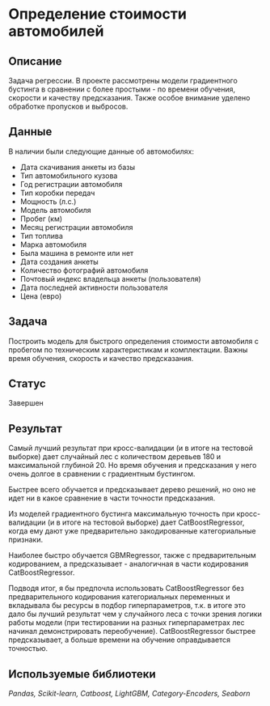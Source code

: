 # Определение стоимости автомобилей

## Описание
Задача регрессии. В проекте рассмотрены модели градиентного бустинга в сравнении с более простыми - по времени обучения, скорости и качеству предсказания. Также особое внимание уделено обработке пропусков и выбросов.

## Данные
В наличии были следующие данные об автомобилях:
* Дата скачивания анкеты из базы
* Тип автомобильного кузова
* Год регистрации автомобиля
* Тип коробки передач
* Мощность (л.с.)
* Модель автомобиля
* Пробег (км)
* Месяц регистрации автомобиля
* Тип топлива
* Марка автомобиля
* Была машина в ремонте или нет
* Дата создания анкеты
* Количество фотографий автомобиля
* Почтовый индекс владельца анкеты (пользователя)
* Дата последней активности пользователя
* Цена (евро)
 
## Задача
Построить модель для быстрого определения стоимости автомобиля с пробегом по техническим характеристикам и комплектации. Важны время обучения, скорость и качество предсказания.

## Статус
Завершен

## Результат
Самый лучший результат при кросс-валидации (и в итоге на тестовой выборке) дает случайный лес с количеством деревьев 180 и максимальной глубиной 20. Но время обучения и предсказания у него очень долгое в сравнении с градиентным бустингом.

Быстрее всего обучается и предсказывает дерево решений, но оно не идет ни в какое сравнение в части точности предсказания.

Из моделей градиентного бустинга максимальную точность при кросс-валидации (и в итоге на тестовой выборке) дает CatBoostRegressor, когда ему дают уже предварительно закодированные категориальные признаки.

Наиболее быстро обучается GBMRegressor, также с предварительным кодированием, а предсказывает - аналогичная в части кодирования CatBoostRegressor.

Подводя итог, я бы предпочла использовать CatBoostRegressor без предварительного кодирования категориальных переменных и вкладывала бы ресурсы в подбор гиперпараметров, т.к. в итоге это дало бы лучший результат чем у случайного леса с точки зрения логики работы модели (при тестировании на разных гиперпараметрах лес начинал демонстрировать переобучение). CatBoostRegressor быстрее предсказывает, а больше времени на обучение оправдывается точностью.

## Используемые библиотеки
*Pandas, Scikit-learn, Catboost, LightGBM, Category-Encoders, Seaborn*
